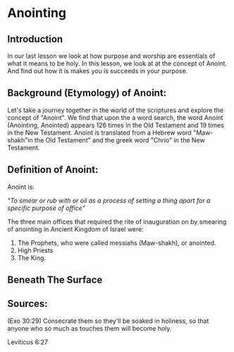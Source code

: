 # Anointing

## Introduction

In our last lesson we look at how purpose and worship are essentials of what it means to be holy. In this lesson, we look at at the concept of Anoint. And find out how it is makes you is succeeds in your purpose. 

## Background (Etymology) of Anoint:
Let's take a journey together in the world of the scriptures and explore the concept of "Anoint". We find that upon the a word search, the word Anoint (Anointing, Anointed) appears 126 times in the Old Testament and 19 times in the New Testament. Anoint is translated from a Hebrew word "Maw-shakh"in the Old Testament" and the greek word "Chrio" in the New Testament. 

## Definition of Anoint:
Anoint is:

_"To smear or rub with or oil as a process of setting a thing apart for a specific purpose of office"_

The three main offices that required the rite of inauguration on by smearing of anointing in Ancient Kingdom of Israel were:

1. The Prophets, who were called messiahs (Maw-shakh), or anointed.
2. High Priests
3. The King. 


## Beneath The Surface




## Sources:
(Exo 30:29)  Consecrate them so they'll be soaked in holiness, so that anyone who so much as touches them will become holy.

Leviticus 6:27 